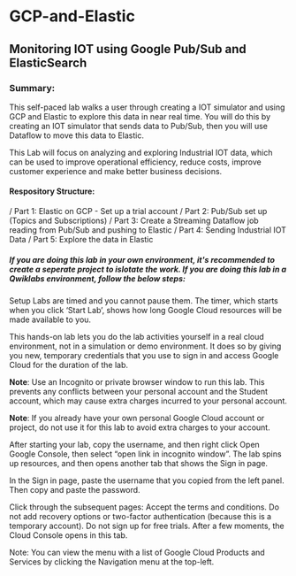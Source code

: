 # GCP-and-Elastic
## Monitoring IOT using Google Pub/Sub and ElasticSearch
### Summary: 
  This self-paced lab walks a user through creating a IOT simulator and using GCP and Elastic to explore this data in near real time. You will do this by creating an IOT simulator that sends data to Pub/Sub, then you will use Dataflow to move this data to Elastic.

  This Lab will focus on analyzing and exploring Industrial IOT data, which can be used to improve operational efficiency, reduce costs, improve customer experience and make better business decisions.


#### Respository Structure:
/ Part 1: Elastic on GCP - Set up a trial account
/ Part 2: Pub/Sub set up (Topics and Subscriptions)
/ Part 3: Create a Streaming Dataflow job reading from Pub/Sub and pushing to Elastic
/ Part 4: Sending Industrial IOT Data
/ Part 5: Explore the data in Elastic

##### If you are doing this lab in your own environment, it's recommended to create a seperate project to islotate the work. If you are doing this lab in a Qwiklabs environment, follow the below steps:

Setup
  Labs are timed and you cannot pause them. The timer, which starts when you click ‘Start Lab’, shows how long Google Cloud resources will be made available to you.

  This hands-on lab lets you do the lab activities yourself in a real cloud environment, not in a simulation or demo environment. It does so by giving you new, temporary credentials that you use to sign in and access Google Cloud for the duration of the lab.

  **Note**: Use an Incognito or private browser window to run this lab. This prevents any conflicts between your personal account and the Student account, which may cause extra charges incurred to your personal account.

**Note**: If you already have your own personal Google Cloud account or project, do not use it for this lab to avoid extra charges to your account.

After starting your lab, copy the username, and then right click Open Google Console, then select “open link in incognito window”. The lab spins up resources, and then opens another tab that shows the Sign in page.

In the Sign in page, paste the username that you copied from the left panel. Then copy and paste the password.

Click through the subsequent pages:
  Accept the terms and conditions.
  Do not add recovery options or two-factor authentication (because this is a temporary account).
  Do not sign up for free trials.
  After a few moments, the Cloud Console opens in this tab.

Note: You can view the menu with a list of Google Cloud Products and Services by clicking the Navigation menu at the top-left.

